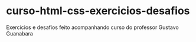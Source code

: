 # curso-html-css-exercicios-desafios
 Exercícios e desafios feito acompanhando curso do professor Gustavo Guanabara
